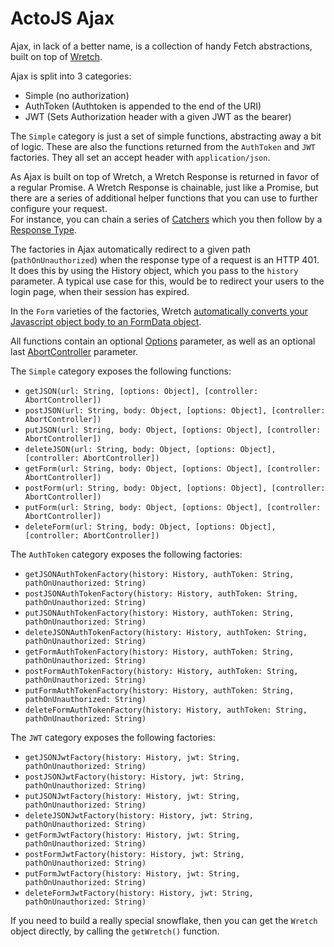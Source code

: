 # ActoJS Ajax
Ajax, in lack of a better name, is a collection of handy Fetch abstractions, built on top of [Wretch](https://github.com/elbywan/wretch).  

Ajax is split into 3 categories:  
* Simple (no authorization)  
* AuthToken (Authtoken is appended to the end of the URI)  
* JWT (Sets Authorization header with a given JWT as the bearer)  

The `Simple` category is just a set of simple functions, abstracting away a bit of logic. 
These are also the functions returned from the `AuthToken` and `JWT` factories.
They all set an accept header with `application/json`.

As Ajax is built on top of Wretch, a Wretch Response is returned in favor of a regular Promise. 
A Wretch Response is chainable, just like a Promise, but there are a series of additional helper functions that you can use to further configure your request.  
For instance, you can chain a series of [Catchers](https://github.com/elbywan/wretch#catchers) which you then follow by a [Response Type](https://github.com/elbywan/wretch#response-types).  

The factories in Ajax automatically redirect to a given path (`pathOnUnauthorized`) when the response type of a request is an HTTP 401.
It does this by using the History object, which you pass to the `history` parameter. A typical use case for this, would be to redirect your users to the login page, when their session has expired.

In the `Form` varieties of the factories, Wretch [automatically converts your Javascript object body to an FormData object](https://github.com/elbywan/wretch#formdataformobject-object).

All functions contain an optional [Options](https://github.com/elbywan/wretch#optionsoptions-object-mixin-boolean--true) parameter, as well as an optional last [AbortController](https://developer.mozilla.org/en-US/docs/Web/API/AbortController) parameter.

The `Simple` category exposes the following functions:  
* `getJSON(url: String, [options: Object], [controller: AbortController])`  
* `postJSON(url: String, body: Object, [options: Object], [controller: AbortController])`  
* `putJSON(url: String, body: Object, [options: Object], [controller: AbortController])`  
* `deleteJSON(url: String, body: Object, [options: Object], [controller: AbortController])`  
* `getForm(url: String, body: Object, [options: Object], [controller: AbortController])`  
* `postForm(url: String, body: Object, [options: Object], [controller: AbortController])`  
* `putForm(url: String, body: Object, [options: Object], [controller: AbortController])`  
* `deleteForm(url: String, body: Object, [options: Object], [controller: AbortController])`  

The `AuthToken` category exposes the following factories:  
* `getJSONAuthTokenFactory(history: History, authToken: String, pathOnUnauthorized: String)`  
* `postJSONAuthTokenFactory(history: History, authToken: String, pathOnUnauthorized: String)`  
* `putJSONAuthTokenFactory(history: History, authToken: String, pathOnUnauthorized: String)`  
* `deleteJSONAuthTokenFactory(history: History, authToken: String, pathOnUnauthorized: String)`  
* `getFormAuthTokenFactory(history: History, authToken: String, pathOnUnauthorized: String)`  
* `postFormAuthTokenFactory(history: History, authToken: String, pathOnUnauthorized: String)`  
* `putFormAuthTokenFactory(history: History, authToken: String, pathOnUnauthorized: String)`  
* `deleteFormAuthTokenFactory(history: History, authToken: String, pathOnUnauthorized: String)`  

The `JWT` category exposes the following factories:  
* `getJSONJwtFactory(history: History, jwt: String, pathOnUnauthorized: String)`  
* `postJSONJwtFactory(history: History, jwt: String, pathOnUnauthorized: String)`  
* `putJSONJwtFactory(history: History, jwt: String, pathOnUnauthorized: String)`  
* `deleteJSONJwtFactory(history: History, jwt: String, pathOnUnauthorized: String)`  
* `getFormJwtFactory(history: History, jwt: String, pathOnUnauthorized: String)`  
* `postFormJwtFactory(history: History, jwt: String, pathOnUnauthorized: String)`  
* `putFormJwtFactory(history: History, jwt: String, pathOnUnauthorized: String)`  
* `deleteFormJwtFactory(history: History, jwt: String, pathOnUnauthorized: String)`  

If you need to build a really special snowflake, then you can get the `Wretch` object directly, by calling the `getWretch()` function.  
